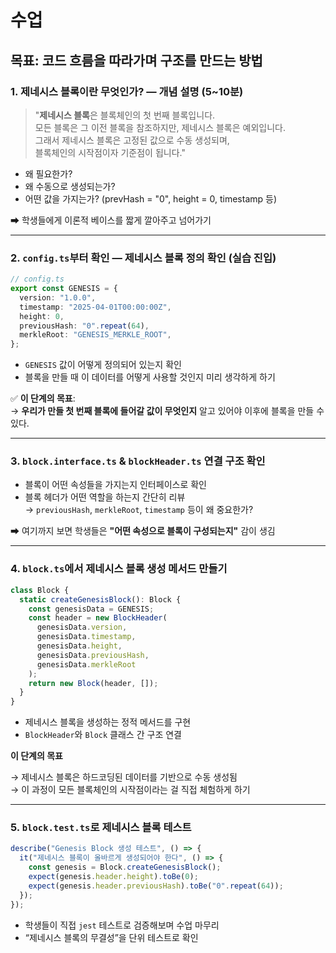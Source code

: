 # 수업

## 목표: 코드 흐름을 따라가며 구조를 만드는 방법

### 1. **제네시스 블록이란 무엇인가?** — 개념 설명 (5~10분)

> "**제네시스 블록**은 블록체인의 첫 번째 블록입니다.  
> 모든 블록은 그 이전 블록을 참조하지만, 제네시스 블록은 예외입니다.  
> 그래서 제네시스 블록은 고정된 값으로 수동 생성되며,  
> 블록체인의 시작점이자 기준점이 됩니다."

- 왜 필요한가?
- 왜 수동으로 생성되는가?
- 어떤 값을 가지는가? (prevHash = "0", height = 0, timestamp 등)

➡ 학생들에게 이론적 베이스를 짧게 깔아주고 넘어가기

---

### 2. **`config.ts`부터 확인** — 제네시스 블록 정의 확인 (실습 진입)

```ts
// config.ts
export const GENESIS = {
  version: "1.0.0",
  timestamp: "2025-04-01T00:00:00Z",
  height: 0,
  previousHash: "0".repeat(64),
  merkleRoot: "GENESIS_MERKLE_ROOT",
};
```

- `GENESIS` 값이 어떻게 정의되어 있는지 확인
- 블록을 만들 때 이 데이터를 어떻게 사용할 것인지 미리 생각하게 하기

✅ **이 단계의 목표**:  
→ **우리가 만들 첫 번째 블록에 들어갈 값이 무엇인지** 알고 있어야 이후에 블록을 만들 수 있다.

---

### 3. **`block.interface.ts` & `blockHeader.ts` 연결 구조 확인**

- 블록이 어떤 속성들을 가지는지 인터페이스로 확인
- 블록 헤더가 어떤 역할을 하는지 간단히 리뷰  
  → `previousHash`, `merkleRoot`, `timestamp` 등이 왜 중요한가?

➡ 여기까지 보면 학생들은 **"어떤 속성으로 블록이 구성되는지"** 감이 생김

---

### 4. **`block.ts`에서 제네시스 블록 생성 메서드 만들기**

```ts
class Block {
  static createGenesisBlock(): Block {
    const genesisData = GENESIS;
    const header = new BlockHeader(
      genesisData.version,
      genesisData.timestamp,
      genesisData.height,
      genesisData.previousHash,
      genesisData.merkleRoot
    );
    return new Block(header, []);
  }
}
```

- 제네시스 블록을 생성하는 정적 메서드를 구현
- `BlockHeader`와 `Block` 클래스 간 구조 연결

**이 단계의 목표**

→ 제네시스 블록은 하드코딩된 데이터를 기반으로 수동 생성됨  
→ 이 과정이 모든 블록체인의 시작점이라는 걸 직접 체험하게 하기

---

### 5. **`block.test.ts`로 제네시스 블록 테스트**

```ts
describe("Genesis Block 생성 테스트", () => {
  it("제네시스 블록이 올바르게 생성되어야 한다", () => {
    const genesis = Block.createGenesisBlock();
    expect(genesis.header.height).toBe(0);
    expect(genesis.header.previousHash).toBe("0".repeat(64));
  });
});
```

- 학생들이 직접 `jest` 테스트로 검증해보며 수업 마무리
- “제네시스 블록의 무결성”을 단위 테스트로 확인

